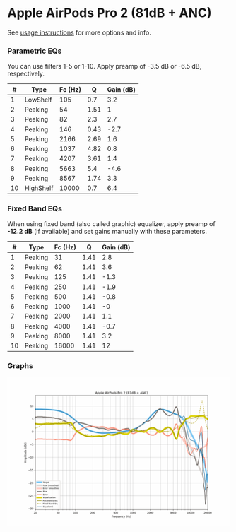 # Apple AirPods Pro 2 (81dB + ANC)
See [usage instructions](https://github.com/jaakkopasanen/AutoEq#usage) for more options and info.

### Parametric EQs
You can use filters 1-5 or 1-10. Apply preamp of -3.5 dB or -6.5 dB, respectively.

|   # | Type      |   Fc (Hz) |    Q |   Gain (dB) |
|-----|-----------|-----------|------|-------------|
|   1 | LowShelf  |       105 | 0.7  |         3.2 |
|   2 | Peaking   |        54 | 1.51 |         1   |
|   3 | Peaking   |        82 | 2.3  |         2.7 |
|   4 | Peaking   |       146 | 0.43 |        -2.7 |
|   5 | Peaking   |      2166 | 2.69 |         1.6 |
|   6 | Peaking   |      1037 | 4.82 |         0.8 |
|   7 | Peaking   |      4207 | 3.61 |         1.4 |
|   8 | Peaking   |      5663 | 5.4  |        -4.6 |
|   9 | Peaking   |      8567 | 1.74 |         3.3 |
|  10 | HighShelf |     10000 | 0.7  |         6.4 |

### Fixed Band EQs
When using fixed band (also called graphic) equalizer, apply preamp of **-12.2 dB** (if available) and set gains manually with these parameters.

|   # | Type    |   Fc (Hz) |    Q |   Gain (dB) |
|-----|---------|-----------|------|-------------|
|   1 | Peaking |        31 | 1.41 |         2.8 |
|   2 | Peaking |        62 | 1.41 |         3.6 |
|   3 | Peaking |       125 | 1.41 |        -1.3 |
|   4 | Peaking |       250 | 1.41 |        -1.9 |
|   5 | Peaking |       500 | 1.41 |        -0.8 |
|   6 | Peaking |      1000 | 1.41 |        -0   |
|   7 | Peaking |      2000 | 1.41 |         1.1 |
|   8 | Peaking |      4000 | 1.41 |        -0.7 |
|   9 | Peaking |      8000 | 1.41 |         3.2 |
|  10 | Peaking |     16000 | 1.41 |        12   |

### Graphs
![](./Apple%20AirPods%20Pro%202%20(81dB%20+%20ANC).png)
